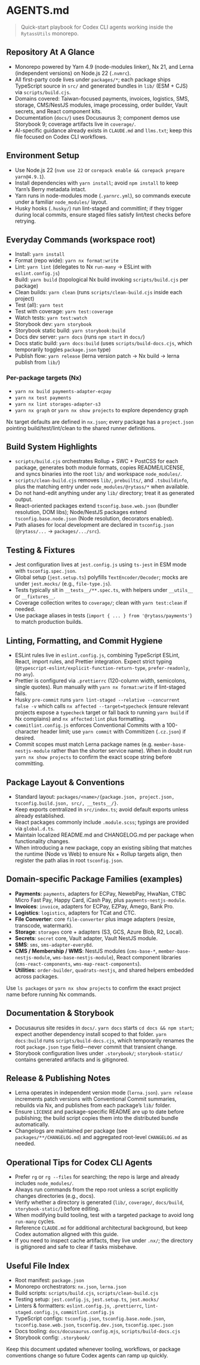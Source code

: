 # AGENTS.md

> Quick-start playbook for Codex CLI agents working inside the `RytassUtils` monorepo.

## Repository At A Glance
- Monorepo powered by Yarn 4.9 (node-modules linker), Nx 21, and Lerna (independent versions) on Node.js 22 (`.nvmrc`).
- All first-party code lives under `packages/*`; each package ships TypeScript source in `src/` and generated bundles in `lib/` (ESM + CJS) via `scripts/build.cjs`.
- Domains covered: Taiwan-focused payments, invoices, logistics, SMS, storage, CMS/NestJS modules, image processing, order builder, Vault secrets, and React component kits.
- Documentation (`docs/`) uses Docusaurus 3; component demos use Storybook 9; coverage artifacts live in `coverage/`.
- AI-specific guidance already exists in `CLAUDE.md` and `llms.txt`; keep this file focused on Codex CLI workflows.

## Environment Setup
- Use Node.js 22 (`nvm use 22` or `corepack enable && corepack prepare yarn@4.9.1`).
- Install dependencies with `yarn install`; avoid `npm install` to keep Yarn’s Berry metadata intact.
- Yarn runs in node-modules mode (`.yarnrc.yml`), so commands execute under a familiar `node_modules/` layout.
- Husky hooks (`.husky/`) run lint-staged and commitlint; if they trigger during local commits, ensure staged files satisfy lint/test checks before retrying.

## Everyday Commands (workspace root)
- Install: `yarn install`
- Format (repo wide): `yarn nx format:write`
- Lint: `yarn lint` (delegates to Nx `run-many` -> ESLint with `eslint.config.js`)
- Build: `yarn build` (topological Nx build invoking `scripts/build.cjs` per package)
- Clean builds: `yarn clean` (runs `scripts/clean-build.cjs` inside each project)
- Test (all): `yarn test`
- Test with coverage: `yarn test:coverage`
- Watch tests: `yarn test:watch`
- Storybook dev: `yarn storybook`
- Storybook static build: `yarn storybook:build`
- Docs dev server: `yarn docs` (runs `npm start` in `docs/`)
- Docs static build: `yarn docs:build` (uses `scripts/build-docs.cjs`, which temporarily toggles `package.json` type)
- Publish flow: `yarn release` (lerna version patch → Nx build → lerna publish from `lib/`)

### Per-package targets (Nx)
- `yarn nx build payments-adapter-ecpay`
- `yarn nx test payments`
- `yarn nx lint storages-adapter-s3`
- `yarn nx graph` or `yarn nx show projects` to explore dependency graph

Nx target defaults are defined in `nx.json`; every package has a `project.json` pointing build/test/lint/clean to the shared runner definitions.

## Build System Highlights
- `scripts/build.cjs` orchestrates Rollup + SWC + PostCSS for each package, generates both module formats, copies README/LICENSE, and syncs binaries into the root `lib/` and workspace `node_modules/`.
- `scripts/clean-build.cjs` removes `lib/`, `prebuilts/`, and `.tsbuildinfo`, plus the matching entry under `node_modules/@rytass/*` when available.
- Do not hand-edit anything under any `lib/` directory; treat it as generated output.
- React-oriented packages extend `tsconfig.base.web.json` (bundler resolution, DOM libs); Node/NestJS packages extend `tsconfig.base.node.json` (Node resolution, decorators enabled).
- Path aliases for local development are declared in `tsconfig.json` (`@rytass/...` → `packages/.../src`).

## Testing & Fixtures
- Jest configuration lives at `jest.config.js` using `ts-jest` in ESM mode with `tsconfig.spec.json`.
- Global setup (`jest.setup.ts`) polyfills `TextEncoder/Decoder`; mocks are under `jest.mocks/` (e.g., `file-type.js`).
- Tests typically sit in `__tests__/**.spec.ts`, with helpers under `__utils__` or `__fixtures__`.
- Coverage collection writes to `coverage/`; clean with `yarn test:clean` if needed.
- Use package aliases in tests (`import { ... } from '@rytass/payments'`) to match production builds.

## Linting, Formatting, and Commit Hygiene
- ESLint rules live in `eslint.config.js`, combining TypeScript ESLint, React, import rules, and Prettier integration. Expect strict typing (`@typescript-eslint/explicit-function-return-type`, `prefer-readonly`, no `any`).
- Prettier is configured via `.prettierrc` (120-column width, semicolons, single quotes). Run manually with `yarn nx format:write` if lint-staged fails.
- Husky `pre-commit` runs `yarn lint-staged --relative --concurrent false -v` which calls `nx affected --target=typecheck` (ensure relevant projects expose a `typecheck` target or fall back to running `yarn build` if Nx complains) and `nx affected:lint` plus formatting.
- `commitlint.config.js` enforces Conventional Commits with a 100-character header limit; use `yarn commit` with Commitizen (`.cz.json`) if desired.
- Commit scopes must match Lerna package names (e.g. `member-base-nestjs-module` rather than the shorter service name). When in doubt run `yarn nx show projects` to confirm the exact scope string before committing.

## Package Layout & Conventions
- Standard layout: `packages/<name>/{package.json, project.json, tsconfig.build.json, src/, __tests__/}`.
- Keep exports centralized in `src/index.ts`; avoid default exports unless already established.
- React packages commonly include `.module.scss`; typings are provided via `global.d.ts`.
- Maintain localized README.md and CHANGELOG.md per package when functionality changes.
- When introducing a new package, copy an existing sibling that matches the runtime (Node vs Web) to ensure Nx + Rollup targets align, then register the path alias in root `tsconfig.json`.

## Domain-specific Package Families (examples)
- **Payments**: `payments`, adapters for ECPay, NewebPay, HwaNan, CTBC Micro Fast Pay, Happy Card, iCash Pay, plus `payments-nestjs-module`.
- **Invoices**: `invoice`, adapters for ECPay, EZPay, Amego, Bank Pro.
- **Logistics**: `logistics`, adapters for TCat and CTC.
- **File Converter**: core `file-converter` plus image adapters (resize, transcode, watermark).
- **Storage**: `storages` core + adapters (S3, GCS, Azure Blob, R2, Local).
- **Secrets**: `secret` core, Vault adapter, Vault NestJS module.
- **SMS**: `sms`, `sms-adapter-every8d`.
- **CMS / Membership / WMS**: NestJS modules (`cms-base-*`, `member-base-nestjs-module`, `wms-base-nestjs-module`), React component libraries (`cms-react-components`, `wms-map-react-components`).
- **Utilities**: `order-builder`, `quadrats-nestjs`, and shared helpers embedded across packages.

Use `ls packages` or `yarn nx show projects` to confirm the exact project name before running Nx commands.

## Documentation & Storybook
- Docusaurus site resides in `docs/`. `yarn docs` starts `cd docs && npm start`; expect another dependency install scoped to that folder. `yarn docs:build` runs `scripts/build-docs.cjs`, which temporarily renames the root `package.json` `type` field—never commit that transient change.
- Storybook configuration lives under `.storybook/`; `storybook-static/` contains generated artifacts and is gitignored.

## Release & Publishing Notes
- Lerna operates in independent version mode (`lerna.json`). `yarn release` increments patch versions with Conventional Commit summaries, rebuilds via Nx, and publishes from each package’s `lib/` folder.
- Ensure `LICENSE` and package-specific README are up to date before publishing; the build script copies them into the distributed bundle automatically.
- Changelogs are maintained per package (see `packages/**/CHANGELOG.md`) and aggregated root-level `CHANGELOG.md` as needed.

## Operational Tips for Codex CLI Agents
- Prefer `rg` or `rg --files` for searching; the repo is large and already includes `node_modules/`.
- Always run commands from the repo root unless a script explicitly changes directories (e.g., docs).
- Verify whether a directory is generated (`lib/`, `coverage/`, `docs/build`, `storybook-static/`) before editing.
- When modifying build tooling, test with a targeted package to avoid long `run-many` cycles.
- Reference `CLAUDE.md` for additional architectural background, but keep Codex automation aligned with this guide.
- If you need to inspect cache artifacts, they live under `.nx/`; the directory is gitignored and safe to clear if tasks misbehave.

## Useful File Index
- Root manifest: `package.json`
- Monorepo orchestrators: `nx.json`, `lerna.json`
- Build scripts: `scripts/build.cjs`, `scripts/clean-build.cjs`
- Testing setup: `jest.config.js`, `jest.setup.ts`, `jest.mocks/`
- Linters & formatters: `eslint.config.js`, `.prettierrc`, `lint-staged.config.js`, `commitlint.config.js`
- TypeScript configs: `tsconfig.json`, `tsconfig.base.node.json`, `tsconfig.base.web.json`, `tsconfig.dev.json`, `tsconfig.spec.json`
- Docs tooling: `docs/docusaurus.config.mjs`, `scripts/build-docs.cjs`
- Storybook config: `.storybook/`

Keep this document updated whenever tooling, workflows, or package conventions change so future Codex agents can ramp up quickly.

